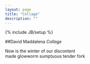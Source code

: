 ```yaml
---
layout: page
title: "Collage"
description: ""
---
```

{% include JB/setup %}


##David Maddalena *Collage*

Now is the winter of our discontent  
made glowworm sumptuous tender fork

